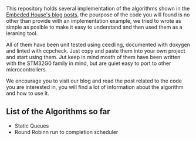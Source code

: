 This repository holds several implementation of the algorithms shown in the [Embeded House's blog posts](https://embedded-house.ghost.io/tag/algorithms/), the pourpose of the code you will found is no other than provide with an implementation example, we tried to wrote as simple as posible to make it easy to understand and then used them as a leraning tool.

All of them have been unit tested using ceedling, documented with doxygen and linted with ccpcheck. Just copy and paste them into your own project and start using them. Jut keep in mind mosth of them have been written with the STM32G0 family in mind, but are quiet easy to port to other microcontrollers.

We encourage you to visit our blog and read the post related to the code you are interested in, you will find a lot of information about the algorithm and how to use it.

List of the Algorithms so far
--------------

- Static Queues
- Round Robinn run to completion scheduler